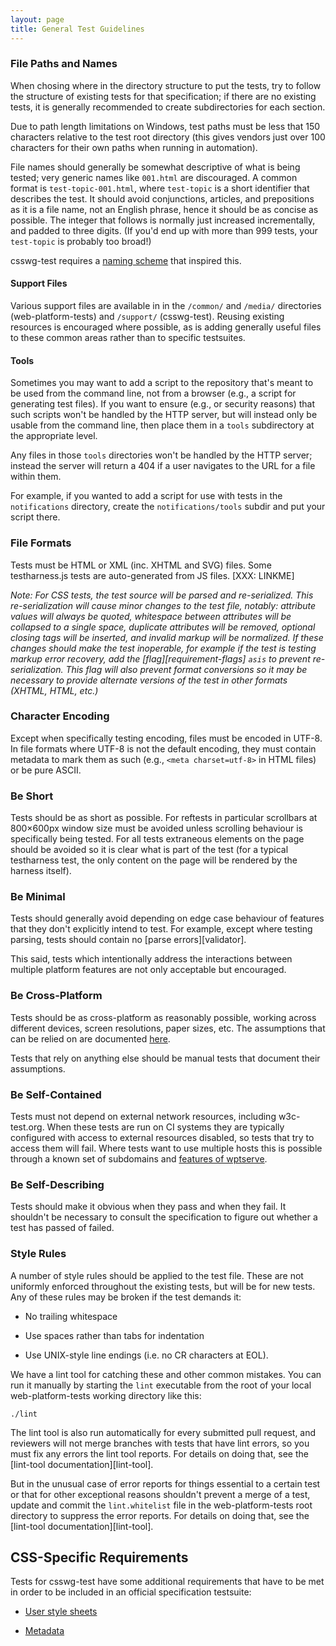 ```yaml
---
layout: page
title: General Test Guidelines
---
```


### File Paths and Names

When chosing where in the directory structure to put the tests, try to
follow the structure of existing tests for that specification; if
there are no existing tests, it is generally recommended to create
subdirectories for each section.

Due to path length limitations on Windows, test paths must be less
that 150 characters relative to the test root directory (this gives
vendors just over 100 characters for their own paths when running in
automation).

File names should generally be somewhat descriptive of what is being
tested; very generic names like `001.html` are discouraged. A common
format is `test-topic-001.html`, where `test-topic` is a short
identifier that describes the test. It should avoid conjunctions,
articles, and prepositions as it is a file name, not an English
phrase, hence it should be as concise as possible. The integer that
follows is normally just increased incrementally, and padded to three
digits. (If you'd end up with more than 999 tests, your `test-topic`
is probably too broad!)

csswg-test requires a [naming scheme](css-naming) that inspired this.

#### Support Files

Various support files are available in in the `/common/` and `/media/`
directories (web-platform-tests) and `/support/` (csswg-test). Reusing
existing resources is encouraged where possible, as is adding
generally useful files to these common areas rather than to specific
testsuites.


#### Tools

Sometimes you may want to add a script to the repository that's meant
to be used from the command line, not from a browser (e.g., a script
for generating test files). If you want to ensure (e.g., or security
reasons) that such scripts won't be handled by the HTTP server, but
will instead only be usable from the command line, then place them
in a `tools` subdirectory at the appropriate level.

Any files in those `tools` directories won't be handled by the HTTP
server; instead the server will return a 404 if a user navigates to
the URL for a file within them.

For example, if you wanted to add a script for use with tests in the
`notifications` directory, create the `notifications/tools` subdir
and put your script there.


### File Formats

Tests must be HTML or XML (inc. XHTML and SVG) files. Some
testharness.js tests are auto-generated from JS files. [XXX: LINKME]

*Note: For CSS tests, the test source will be parsed and
re-serialized. This re-serialization will cause minor changes to the
test file, notably: attribute values will always be quoted, whitespace
between attributes will be collapsed to a single space, duplicate
attributes will be removed, optional closing tags will be inserted,
and invalid markup will be normalized.  If these changes should make
the test inoperable, for example if the test is testing markup error
recovery, add the [flag][requirement-flags] `asis` to prevent
re-serialization. This flag will also prevent format conversions so it
may be necessary to provide alternate versions of the test in other
formats (XHTML, HTML, etc.)*

### Character Encoding

Except when specifically testing encoding, files must be encoded in
UTF-8. In file formats where UTF-8 is not the default encoding, they
must contain metadata to mark them as such (e.g., `<meta
charset=utf-8>` in HTML files) or be pure ASCII.

### Be Short

Tests should be as short as possible. For reftests in particular
scrollbars at 800&#xD7;600px window size must be avoided unless scrolling
behaviour is specifically being tested. For all tests extraneous
elements on the page should be avoided so it is clear what is part of
the test (for a typical testharness test, the only content on the page
will be rendered by the harness itself).

### Be Minimal

Tests should generally avoid depending on edge case behaviour of
features that they don't explicitly intend to test. For example,
except where testing parsing, tests should contain no
[parse errors][validator].

This said, tests which intentionally address the interactions between
multiple platform features are not only acceptable but encouraged.

### Be Cross-Platform

Tests should be as cross-platform as reasonably possible, working
across different devices, screen resolutions, paper sizes, etc. The
assumptions that can be relied on are documented [here](assumptions).

Tests that rely on anything else should be manual tests that document
their assumptions.

### Be Self-Contained

Tests must not depend on external network resources, including
w3c-test.org. When these tests are run on CI systems they are
typically configured with access to external resources disabled, so
tests that try to access them will fail. Where tests want to use
multiple hosts this is possible through a known set of subdomains and
[features of wptserve](server-features).

### Be Self-Describing

Tests should make it obvious when they pass and when they fail. It
shouldn't be necessary to consult the specification to figure out
whether a test has passed of failed.

### Style Rules

A number of style rules should be applied to the test file. These are
not uniformly enforced throughout the existing tests, but will be for
new tests. Any of these rules may be broken if the test demands it:

 * No trailing whitespace

 * Use spaces rather than tabs for indentation

 * Use UNIX-style line endings (i.e. no CR characters at EOL).
 
We have a lint tool for catching these and other common mistakes. You
can run it manually by starting the `lint` executable from the root of
your local web-platform-tests working directory like this:

```
./lint
```

The lint tool is also run automatically for every submitted pull request,
and reviewers will not merge branches with tests that have lint errors, so
you must fix any errors the lint tool reports. For details on doing that,
see the [lint-tool documentation][lint-tool].

But in the unusual case of error reports for things essential to a certain
test or that for other exceptional reasons shouldn't prevent a merge of a
test, update and commit the `lint.whitelist` file in the web-platform-tests
root directory to suppress the error reports. For details on doing that,
see the [lint-tool documentation][lint-tool].


## CSS-Specific Requirements

Tests for csswg-test have some additional requirements that have to be
met in order to be included in an official specification testsuite:

* [User style sheets](css-user-styles.html)

* [Metadata](css-metadata.html)
